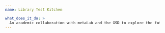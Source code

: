 ```yaml
---
name: Library Test Kitchen

what_does_it_do: >
  An academic collaboration with metaLab and the GSD to explore the future of libraries.
---
```

